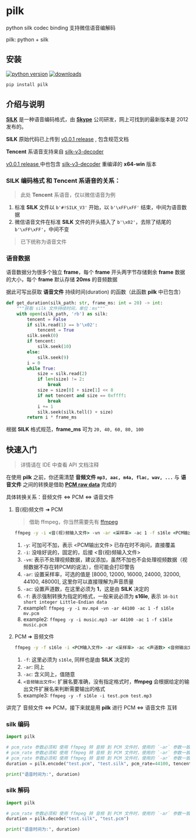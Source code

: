 # pilk

python silk codec binding 支持微信语音编解码

pilk: python + silk

## 安装

[![python version](https://img.shields.io/pypi/pyversions/pilk)](https://pypi.org/project/aligo/)  [![downloads](https://static.pepy.tech/personalized-badge/pilk?period=total&units=international_system&left_color=black&right_color=orange&left_text=Downloads)](https://pepy.tech/project/pilk)

```bash
pip install pilk
```

## 介绍与说明

[**SILK**](https://en.wikipedia.org/wiki/SILK) 是一种语音编码格式，由 [**Skype**](https://en.wikipedia.org/wiki/Skype_Technologies)
公司研发，网上可找到的最新版本是 2012 发布的。

**SILK** 原始代码已上传到 [v0.0.1 release](https://github.com/foyoux/pilk/releases/tag/v0.0.1) , 包含规范文档

**Tencent** 系语音支持来自 [silk-v3-decoder](https://github.com/kn007/silk-v3-decoder)

[v0.0.1 release ](https://github.com/foyoux/pilk/releases/tag/v0.0.1)
中也包含 [silk-v3-decoder](https://github.com/kn007/silk-v3-decoder) 重编译的 **x64-win** 版本

### **SILK** 编码格式 和 **Tencent** 系语音的关系：

> 此处 **Tencent** 系语音，仅以微信语音为例

1. 标准 **SILK** 文件以 `b'#!SILK_V3'` 开始，以 `b'\xFF\xFF'` 结束，中间为语音数据
2. 微信语音文件在标准 **SILK** 文件的开头插入了 `b'\x02'`，去除了结尾的 `b'\xFF\xFF'`，中间不变

> 已下统称为语音文件

### 语音数据

语音数据分为很多个独立 **frame**，每个 **frame** 开头两字节存储剩余 **frame** 数据的大小，每个 **frame** 默认存储 **20ms** 的音频数据

据此可写出获取 **语音文件** 持续时间(duration) 的函数（此函数 **pilk** 中已包含）

```python
def get_duration(silk_path: str, frame_ms: int = 20) -> int:
    """获取 silk 文件持续时间，单位：ms"""
    with open(silk_path, 'rb') as silk:
        tencent = False
        if silk.read(1) == b'\x02':
            tencent = True
        silk.seek(0)
        if tencent:
            silk.seek(10)
        else:
            silk.seek(9)
        i = 0
        while True:
            size = silk.read(2)
            if len(size) != 2:
                break
            size = size[0] + size[1] << 8
            if not tencent and size == 0xffff:
                break
            i += 1
            silk.seek(silk.tell() + size)
        return i * frame_ms
```

根据 **SILK** 格式规范，**frame_ms** 可为 `20, 40, 60, 80, 100`

## 快速入门

> 详情请在 IDE 中查看 API 文档注释

在使用 **pilk** 之前，你还需清楚 **音频文件 `mp3, aac, m4a, flac, wav, ...`** 与 **语音文件** 之间的转换是借助 [**PCM raw
data**](https://en.wikipedia.org/wiki/Pulse-code_modulation) 完成的

具体转换关系：音频文件 ⇔ PCM ⇔ 语音文件

1. 音(视)频文件 ➜ PCM
   > 借助 ffmpeg，你当然需要先有 [ffmpeg](https://www.ffmpeg.org/download.html)
    ```bat
    ffmpeg -y -i <音(视)频输入文件> -vn -ar <采样率> -ac 1 -f s16le <PCM输出文件>
    ```
    1. `-y`: 可加可不加，表示 <PCM输出文件> 已存在时不询问，直接覆盖
    2. `-i`: 没啥好说的，固定的，后接 <音(视)频输入文件>
    3. `-vn`: 表示不处理视频数据，建议添加，虽然不加也不会处理视频数据（视频数据不存在转PCM的说法），但可能会打印警告
    4. `-ar`: 设置采样率，可选的值是 [8000, 12000, 16000, 24000, 32000, 44100, 48000], 这里你可以直接理解为声音质量
    5. `-ac`: 设置声道数，在这里必须为 **1**，这是由 **SILK** 决定的
    6. `-f`: 表示强制转换为指定的格式，一般来说必须为 **s16le**, 表示 `16-bit short integer Little-Endian data`
    7. example1: `ffmpeg -y -i mv.mp4 -vn -ar 44100 -ac 1 -f s16le mv.pcm`
    8. example2: `ffmpeg -y -i music.mp3 -ar 44100 -ac 1 -f s16le music.pcm`


2. PCM ➜ 音频文件
    ```bat
    ffmpeg -y -f s16le -i <PCM输入文件> -ar <采样率> -ac <声道数> <音频输出文件>
    ```
    1. `-f`: 这里必须为 `s16le`, 同样也是由 **SILK** 决定的
    2. `-ar`: 同上
    3. `-ac`: 含义同上，值随意
    4. `<音频输出文件>`: 扩展名要准确，没有指定格式时，**ffmpeg** 会根据给定的输出文件扩展名来判断需要输出的格式
    5. example3: `ffmpeg -y -f s16le -i test.pcm test.mp3`

讲完了 音频文件 ⇔ PCM，接下来就是用 **pilk** 进行 PCM ⇔ 语音文件 互转

### silk 编码

```python
import pilk

# pcm_rate 参数必须和 使用 ffmpeg 转 音频 到 PCM 文件时，使用的 `-ar` 参数一致
# pcm_rate 参数必须和 使用 ffmpeg 转 音频 到 PCM 文件时，使用的 `-ar` 参数一致
# pcm_rate 参数必须和 使用 ffmpeg 转 音频 到 PCM 文件时，使用的 `-ar` 参数一致
duration = pilk.encode("test.pcm", "test.silk", pcm_rate=44100, tencent=True)

print("语音时间为:", duration)
```

### silk 解码

```python
import pilk

# pcm_rate 参数必须和 使用 ffmpeg 转 音频 到 PCM 文件时，使用的 `-ar` 参数一致
duration = pilk.decode("test.silk", "test.pcm")

print("语音时间为:", duration)
```
